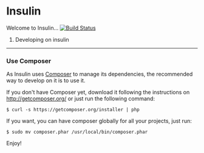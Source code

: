 Insulin
=======

Welcome to Insulin… [![Build Status](https://secure.travis-ci.org/insulin/cli.png?branch=master)](http://travis-ci.org/insulin/cli)

1) Developing on insulin
------------------------

### Use Composer

As Insulin uses [Composer][1] to manage its dependencies, the recommended way to develop on it is to use it.

If you don't have Composer yet, download it following the instructions on
http://getcomposer.org/ or just run the following command:

    $ curl -s https://getcomposer.org/installer | php

If you want, you can have composer globally for all your projects, just run:

	$ sudo mv composer.phar /usr/local/bin/composer.phar

Enjoy!

[1]:  http://getcomposer.org/
